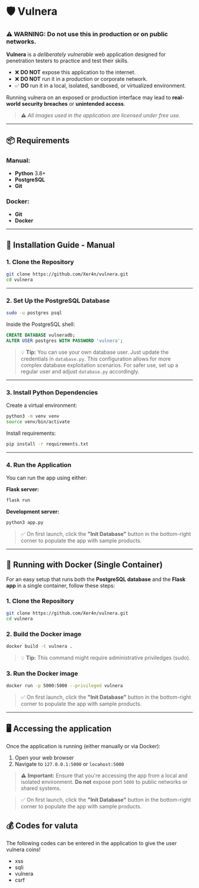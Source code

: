 # 🛡️ **Vulnera**

### ⚠️ **WARNING:** Do not use this in production or on public networks.
**Vulnera** is a *deliberately vulnerable* web application designed for penetration testers to practice and test their skills.

- ❌ **DO NOT** expose this application to the internet.
- ❌ **DO NOT** run it in a production or corporate network.
- ✅ **DO** run it in a local, isolated, sandboxed, or virtualized environment.

Running vulnera on an exposed or production interface may lead to **real-world security breaches** or **unintended access**.

> ⚠️ *All images used in the application are licensed under free use.*

---

## 📦 Requirements

### Manual:
- **Python** 3.8+
- **PostgreSQL**
- **Git**

### Docker:
- **Git**
- **Docker**

---

## 🚀 Installation Guide - Manual

### 1. Clone the Repository

```bash
git clone https://github.com/Xer4n/vulnera.git
cd vulnera
```

---

### 2. Set Up the PostgreSQL Database

```bash
sudo -u postgres psql
```

Inside the PostgreSQL shell:

```sql
CREATE DATABASE vulneradb;
ALTER USER postgres WITH PASSWORD 'vulnera';
```

> 💡 **Tip:** You can use your own database user.
> Just update the credentials in `database.py`.
> This configuration allows for more complex database exploitation scenarios.
> For safer use, set up a regular user and adjust `database.py` accordingly.

---

### 3. Install Python Dependencies

Create a virtual environment:

```bash
python3 -m venv venv
source venv/bin/activate
```

Install requirements:

```bash
pip install -r requirements.txt
```

---


### 4. Run the Application

You can run the app using either:

**Flask server:**

```bash
flask run
```

**Development server:**

```bash
python3 app.py
```

> ✅ On first launch, click the **"Init Database"** button in the bottom-right corner to populate the app with sample products.

---

## 🐳 Running with Docker (Single Container)

For an easy setup that runs both the **PostgreSQL database** and the **Flask app** in a single container, follow these steps:

### 1. Clone the Repository

```bash
git clone https://github.com/Xer4n/vulnera.git
cd vulnera
```

### 2. Build the Docker image
```bash
docker build -t vulnera .
```
> 💡 **Tip:** This command might require administrative priviledges (sudo).

### 3. Run the Docker image
```bash
docker run -p 5000:5000 --privileged vulnera
```
> ✅ On first launch, click the **"Init Database"** button in the bottom-right corner to populate the app with sample products.

---

## 🖥 Accessing the application

Once the application is running (either manually or via Docker):

1. Open your web browser
2. Navigate to ``127.0.0.1:5000`` or ``locahost:5000``

>  ⚠️ **Important:** Ensure that you're accessing the app from a local and isolated environment. **Do not** expose port ``5000`` to public networks or shared systems.

> ✅ On first launch, click the **"Init Database"** button in the bottom-right corner to populate the app with sample products.
## 💰 Codes for valuta

The following codes can be entered in the application to give the user vulnera coins!

- xss
- sqli
- vulnera
- csrf
